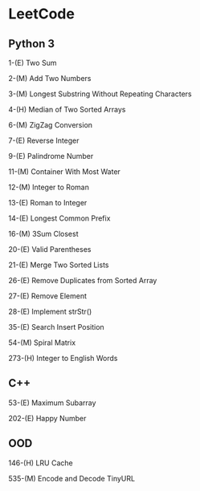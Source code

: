 # LeetCode

## Python 3
1-(E) Two Sum

2-(M) Add Two Numbers

3-(M) Longest Substring Without Repeating Characters

4-(H) Median of Two Sorted Arrays

6-(M) ZigZag Conversion

7-(E) Reverse Integer

9-(E) Palindrome Number

11-(M) Container With Most Water

12-(M) Integer to Roman

13-(E) Roman to Integer

14-(E) Longest Common Prefix

16-(M) 3Sum Closest

20-(E) Valid Parentheses

21-(E) Merge Two Sorted Lists

26-(E) Remove Duplicates from Sorted Array

27-(E) Remove Element

28-(E) Implement strStr()

35-(E) Search Insert Position

54-(M) Spiral Matrix

273-(H) Integer to English Words


## C++
53-(E) Maximum Subarray

202-(E) Happy Number 

## OOD
146-(H) LRU Cache

535-(M) Encode and Decode TinyURL
